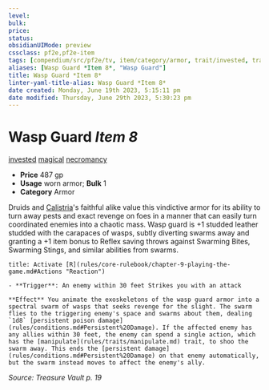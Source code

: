 ```yaml
---
level:
bulk:
price:
status:
obsidianUIMode: preview
cssclass: pf2e,pf2e-item
tags: [compendium/src/pf2e/tv, item/category/armor, trait/invested, trait/magical, trait/necromancy]
aliases: [Wasp Guard *Item 8*, "Wasp Guard"]
title: Wasp Guard *Item 8*
linter-yaml-title-alias: Wasp Guard *Item 8*
date created: Monday, June 19th 2023, 5:15:11 pm
date modified: Thursday, June 29th 2023, 5:30:23 pm
---
```


# Wasp Guard *Item 8*

[invested](rules/traits/invested.md) [magical](rules/traits/magical.md) [necromancy](rules/traits/necromancy.md)  

- **Price** 487 gp
- **Usage** worn armor; **Bulk** 1
- **Category** Armor

Druids and [Calistria](compendium/setting/deities/calistria.md)'s faithful alike value this vindictive armor for its ability to turn away pests and exact revenge on foes in a manner that can easily turn coordinated enemies into a chaotic mass. Wasp guard is +1 studded leather studded with the carapaces of wasps, subtly diverting swarms away and granting a +1 item bonus to Reflex saving throws against Swarming Bites, Swarming Stings, and similar abilities from swarms.

```ad-embed-ability
title: Activate [R](rules/core-rulebook/chapter-9-playing-the-game.md#Actions "Reaction")

- **Trigger**: An enemy within 30 feet Strikes you with an attack

**Effect** You animate the exoskeletons of the wasp guard armor into a spectral swarm of wasps that seeks revenge for the slight. The swarm flies to the triggering enemy's space and swarms about them, dealing `1d8` [persistent poison damage](rules/conditions.md#Persistent%20Damage). If the affected enemy has any allies within 30 feet, the enemy can spend a single action, which has the [manipulate](rules/traits/manipulate.md) trait, to shoo the swarm away. This ends the [persistent damage](rules/conditions.md#Persistent%20Damage) on that enemy automatically, but the swarm instead moves to affect the enemy's ally.
```

*Source: Treasure Vault p. 19*
